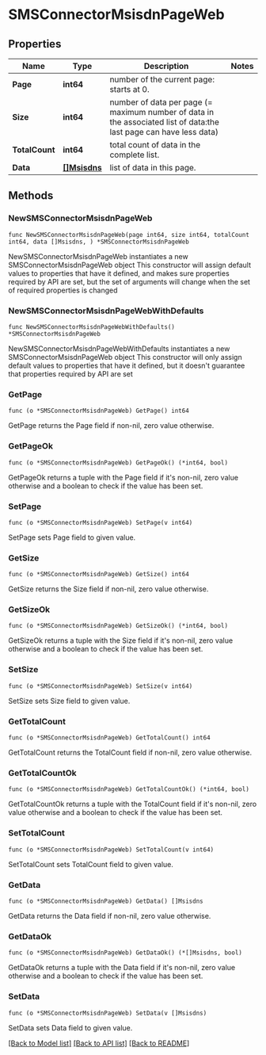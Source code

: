 # SMSConnectorMsisdnPageWeb

## Properties

Name | Type | Description | Notes
------------ | ------------- | ------------- | -------------
**Page** | **int64** | number of the current page: starts at 0. | 
**Size** | **int64** | number of data per page (&#x3D; maximum number of data in the associated list of data:the last page can have less data) | 
**TotalCount** | **int64** | total count of data in the complete list. | 
**Data** | [**[]Msisdns**](Msisdns.md) | list of data in this page. | 

## Methods

### NewSMSConnectorMsisdnPageWeb

`func NewSMSConnectorMsisdnPageWeb(page int64, size int64, totalCount int64, data []Msisdns, ) *SMSConnectorMsisdnPageWeb`

NewSMSConnectorMsisdnPageWeb instantiates a new SMSConnectorMsisdnPageWeb object
This constructor will assign default values to properties that have it defined,
and makes sure properties required by API are set, but the set of arguments
will change when the set of required properties is changed

### NewSMSConnectorMsisdnPageWebWithDefaults

`func NewSMSConnectorMsisdnPageWebWithDefaults() *SMSConnectorMsisdnPageWeb`

NewSMSConnectorMsisdnPageWebWithDefaults instantiates a new SMSConnectorMsisdnPageWeb object
This constructor will only assign default values to properties that have it defined,
but it doesn't guarantee that properties required by API are set

### GetPage

`func (o *SMSConnectorMsisdnPageWeb) GetPage() int64`

GetPage returns the Page field if non-nil, zero value otherwise.

### GetPageOk

`func (o *SMSConnectorMsisdnPageWeb) GetPageOk() (*int64, bool)`

GetPageOk returns a tuple with the Page field if it's non-nil, zero value otherwise
and a boolean to check if the value has been set.

### SetPage

`func (o *SMSConnectorMsisdnPageWeb) SetPage(v int64)`

SetPage sets Page field to given value.


### GetSize

`func (o *SMSConnectorMsisdnPageWeb) GetSize() int64`

GetSize returns the Size field if non-nil, zero value otherwise.

### GetSizeOk

`func (o *SMSConnectorMsisdnPageWeb) GetSizeOk() (*int64, bool)`

GetSizeOk returns a tuple with the Size field if it's non-nil, zero value otherwise
and a boolean to check if the value has been set.

### SetSize

`func (o *SMSConnectorMsisdnPageWeb) SetSize(v int64)`

SetSize sets Size field to given value.


### GetTotalCount

`func (o *SMSConnectorMsisdnPageWeb) GetTotalCount() int64`

GetTotalCount returns the TotalCount field if non-nil, zero value otherwise.

### GetTotalCountOk

`func (o *SMSConnectorMsisdnPageWeb) GetTotalCountOk() (*int64, bool)`

GetTotalCountOk returns a tuple with the TotalCount field if it's non-nil, zero value otherwise
and a boolean to check if the value has been set.

### SetTotalCount

`func (o *SMSConnectorMsisdnPageWeb) SetTotalCount(v int64)`

SetTotalCount sets TotalCount field to given value.


### GetData

`func (o *SMSConnectorMsisdnPageWeb) GetData() []Msisdns`

GetData returns the Data field if non-nil, zero value otherwise.

### GetDataOk

`func (o *SMSConnectorMsisdnPageWeb) GetDataOk() (*[]Msisdns, bool)`

GetDataOk returns a tuple with the Data field if it's non-nil, zero value otherwise
and a boolean to check if the value has been set.

### SetData

`func (o *SMSConnectorMsisdnPageWeb) SetData(v []Msisdns)`

SetData sets Data field to given value.



[[Back to Model list]](../README.md#documentation-for-models) [[Back to API list]](../README.md#documentation-for-api-endpoints) [[Back to README]](../README.md)


